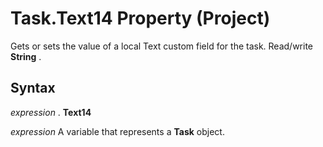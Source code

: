 
# Task.Text14 Property (Project)

Gets or sets the value of a local Text custom field for the task. Read/write  **String** .


## Syntax

 _expression_ . **Text14**

 _expression_ A variable that represents a **Task** object.

